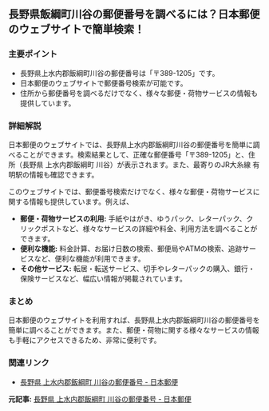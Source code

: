 ## 長野県飯綱町川谷の郵便番号を調べるには？日本郵便のウェブサイトで簡単検索！

### 主要ポイント

* 長野県上水内郡飯綱町川谷の郵便番号は「〒389-1205」です。
* 日本郵便のウェブサイトで郵便番号検索が可能です。
* 住所から郵便番号を調べるだけでなく、様々な郵便・荷物サービスの情報も提供しています。

### 詳細解説

日本郵便のウェブサイトでは、長野県上水内郡飯綱町川谷の郵便番号を簡単に調べることができます。検索結果として、正確な郵便番号「〒389-1205」と、住所（長野県 上水内郡飯綱町 川谷）が表示されます。また、最寄りのJR大糸線 有明駅の情報も確認できます。

このウェブサイトでは、郵便番号検索だけでなく、様々な郵便・荷物サービスに関する情報も提供しています。例えば、

* **郵便・荷物サービスの利用:** 手紙やはがき、ゆうパック、レターパック、クリックポストなど、様々なサービスの詳細や料金、利用方法を調べることができます。
* **便利な機能:** 料金計算、お届け日数の検索、郵便局やATMの検索、追跡サービスなど、便利な機能が利用できます。
* **その他サービス:** 転居・転送サービス、切手やレターパックの購入、銀行・保険サービスなど、幅広い情報が掲載されています。

### まとめ

日本郵便のウェブサイトを利用すれば、長野県上水内郡飯綱町川谷の郵便番号を簡単に調べることができます。また、郵便・荷物に関する様々なサービスの情報も手軽にアクセスできるため、非常に便利です。

### 関連リンク

* [長野県 上水内郡飯綱町 川谷の郵便番号 - 日本郵便](https://www.post.japanpost.jp/zipcode/search_zip/02/02205.html)


**元記事:** [長野県 上水内郡飯綱町 川谷の郵便番号 - 日本郵便](https://www.post.japanpost.jp/cgi-zip/zipcode.php/zipcode.php?pref=20&city=1205900&id=76372)